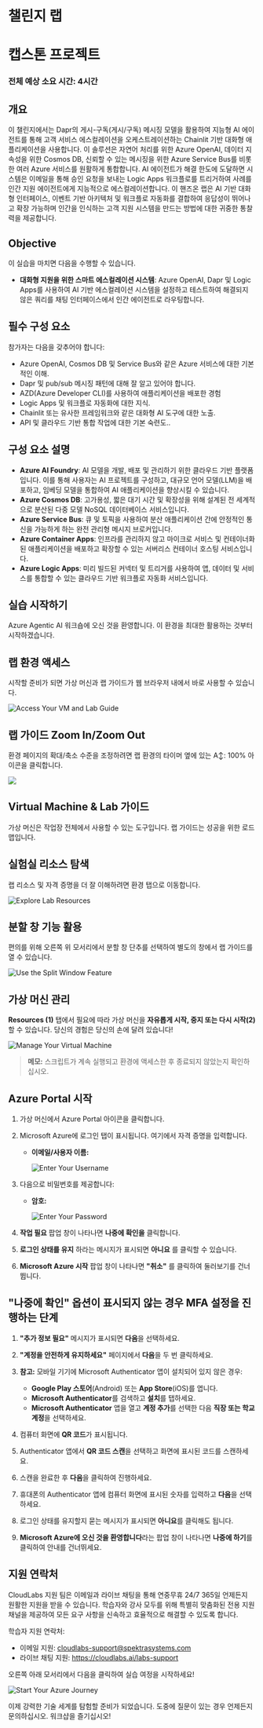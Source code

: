 # 챌린지 랩

# 캡스톤 프로젝트

### 전체 예상 소요 시간: 4시간

## 개요

이 챌린지에서는 Dapr의 게시-구독(게시/구독) 메시징 모델을 활용하여 지능형 AI 에이전트를 통해 고객 서비스 에스컬레이션을 오케스트레이션하는 Chainlit 기반 대화형 애플리케이션을 사용합니다. 이 솔루션은 자연어 처리를 위한 Azure OpenAI, 데이터 지속성을 위한 Cosmos DB, 신뢰할 수 있는 메시징을 위한 Azure Service Bus를 비롯한 여러 Azure 서비스를 원활하게 통합합니다. AI 에이전트가 해결 한도에 도달하면 시스템은 이메일을 통해 승인 요청을 보내는 Logic Apps 워크플로를 트리거하여 사례를 인간 지원 에이전트에게 지능적으로 에스컬레이션합니다. 이 핸즈온 랩은 AI 기반 대화형 인터페이스, 이벤트 기반 아키텍처 및 워크플로 자동화를 결합하여 응답성이 뛰어나고 확장 가능하며 인간을 인식하는 고객 지원 시스템을 만드는 방법에 대한 귀중한 통찰력을 제공합니다.

## Objective 

이 실습을 마치면 다음을 수행할 수 있습니다.

- **대화형 지원을 위한 스마트 에스컬레이션 시스템**: Azure OpenAI, Dapr 및 Logic Apps를 사용하여 AI 기반 에스컬레이션 시스템을 설정하고 테스트하여 해결되지 않은 쿼리를 채팅 인터페이스에서 인간 에이전트로 라우팅합니다.

## 필수 구성 요소

참가자는 다음을 갖추어야 합니다:

- Azure OpenAI, Cosmos DB 및 Service Bus와 같은 Azure 서비스에 대한 기본적인 이해.
- Dapr 및 pub/sub 메시징 패턴에 대해 잘 알고 있어야 합니다.
- AZD(Azure Developer CLI)를 사용하여 애플리케이션을 배포한 경험 
- Logic Apps 및 워크플로 자동화에 대한 지식.
- Chainlit 또는 유사한 프레임워크와 같은 대화형 AI 도구에 대한 노출.
- API 및 클라우드 기반 통합 작업에 대한 기본 숙련도..

## 구성 요소 설명

- **Azure AI Foundry**: AI 모델을 개발, 배포 및 관리하기 위한 클라우드 기반 플랫폼입니다. 이를 통해 사용자는 AI 프로젝트를 구성하고, 대규모 언어 모델(LLM)을 배포하고, 임베딩 모델을 통합하여 AI 애플리케이션을 향상시킬 수 있습니다.
- **Azure Cosmos DB**: 고가용성, 짧은 대기 시간 및 확장성을 위해 설계된 전 세계적으로 분산된 다중 모델 NoSQL 데이터베이스 서비스입니다.
- **Azure Service Bus**: 큐 및 토픽을 사용하여 분산 애플리케이션 간에 안정적인 통신을 가능하게 하는 완전 관리형 메시지 브로커입니다.
- **Azure Container Apps**: 인프라를 관리하지 않고 마이크로 서비스 및 컨테이너화된 애플리케이션을 배포하고 확장할 수 있는 서버리스 컨테이너 호스팅 서비스입니다.
- **Azure Logic Apps**: 미리 빌드된 커넥터 및 트리거를 사용하여 앱, 데이터 및 서비스를 통합할 수 있는 클라우드 기반 워크플로 자동화 서비스입니다.


## 실습 시작하기

Azure Agentic AI 워크숍에 오신 것을 환영합니다. 이 환경을 최대한 활용하는 것부터 시작하겠습니다.

## 랩 환경 액세스

시작할 준비가 되면 가상 머신과 랩 가이드가 웹 브라우저 내에서 바로 사용할 수 있습니다.

![Access Your VM and Lab Guide](./media/Agg1.png)

## 랩 가이드 Zoom In/Zoom Out

환경 페이지의 확대/축소 수준을 조정하려면 랩 환경의 타이머 옆에 있는 A↕: 100% 아이콘을 클릭합니다.

![](./media/Agg2.png)

## Virtual Machine & Lab 가이드

가상 머신은 작업장 전체에서 사용할 수 있는 도구입니다. 랩 가이드는 성공을 위한 로드맵입니다.

## 실험실 리소스 탐색

랩 리소스 및 자격 증명을 더 잘 이해하려면 환경 탭으로 이동합니다.

![Explore Lab Resources](./media/Agg3.png)

## 분할 창 기능 활용

편의를 위해 오른쪽 위 모서리에서 분할 창 단추를 선택하여 별도의 창에서 랩 가이드를 열 수 있습니다.

![Use the Split Window Feature](./media/Agg4.png)

## 가상 머신 관리

**Resources (1)** 탭에서 필요에 따라 가상 머신을 **자유롭게 시작, 중지 또는 다시 시작(2)** 할 수 있습니다. 당신의 경험은 당신의 손에 달려 있습니다!

![Manage Your Virtual Machine](./media/Agg5.png)

<!-- ## Lab Duration Extension

1. To extend the duration of the lab, kindly click the **Hourglass** icon in the top right corner of the lab environment.

    ![Manage Your Virtual Machine](./media/media/gext.png)

    >**Note:** You will get the **Hourglass** icon when 10 minutes are remaining in the lab.

2. Click **OK** to extend your lab duration.

   ![Manage Your Virtual Machine](./media/media/gext2.png)

3. If you have not extended the duration prior to when the lab is about to end, a pop-up will appear, giving you the option to extend. Click **OK** to proceed. -->

> **메모:** 스크립트가 계속 실행되고 환경에 액세스한 후 종료되지 않았는지 확인하십시오.

## Azure Portal 시작

1. 가상 머신에서 Azure Portal 아이콘을 클릭합니다.
2. Microsoft Azure에 로그인 탭이 표시됩니다. 여기에서 자격 증명을 입력합니다.

   - **이메일/사용자 이름:** <inject key="AzureAdUserEmail"></inject>

     ![Enter Your Username](./media/gt-5.png)

3. 다음으로 비밀번호를 제공합니다:

   - **암호:** <inject key="AzureAdUserPassword"></inject>

     ![Enter Your Password](./media/gt-4.png)

4. **작업 필요** 팝업 창이 나타나면 **나중에 확인을** 클릭합니다.
5. **로그인 상태를 유지** 하라는 메시지가 표시되면 **아니요** 를 클릭할 수 있습니다.
6. **Microsoft Azure 시작** 팝업 창이 나타나면 **"취소"** 를 클릭하여 둘러보기를 건너뜁니다.

## "나중에 확인" 옵션이 표시되지 않는 경우 MFA 설정을 진행하는 단계

1. **"추가 정보 필요"** 메시지가 표시되면 **다음**을 선택하세요.

1. **"계정을 안전하게 유지하세요"** 페이지에서 **다음**을 두 번 클릭하세요.

1. **참고:** 모바일 기기에 Microsoft Authenticator 앱이 설치되어 있지 않은 경우:

   - **Google Play 스토어**(Android) 또는 **App Store**(iOS)를 엽니다.
   - **Microsoft Authenticator**를 검색하고 **설치**를 탭하세요.
   - **Microsoft Authenticator** 앱을 열고 **계정 추가**를 선택한 다음 **직장 또는 학교 계정**을 선택하세요.

1. 컴퓨터 화면에 **QR 코드**가 표시됩니다.

1. Authenticator 앱에서 **QR 코드 스캔**을 선택하고 화면에 표시된 코드를 스캔하세요.

1. 스캔을 완료한 후 **다음**을 클릭하여 진행하세요.

1. 휴대폰의 Authenticator 앱에 컴퓨터 화면에 표시된 숫자를 입력하고 **다음**을 선택하세요.

1. 로그인 상태를 유지할지 묻는 메시지가 표시되면 **아니요**를 클릭해도 됩니다.

1. **Microsoft Azure에 오신 것을 환영합니다**라는 팝업 창이 나타나면 **나중에 하기**를 클릭하여 안내를 건너뛰세요.

## 지원 연락처

CloudLabs 지원 팀은 이메일과 라이브 채팅을 통해 연중무휴 24/7 365일 언제든지 원활한 지원을 받을 수 있습니다. 학습자와 강사 모두를 위해 특별히 맞춤화된 전용 지원 채널을 제공하여 모든 요구 사항을 신속하고 효율적으로 해결할 수 있도록 합니다.

학습자 지원 연락처:

- 이메일 지원: [cloudlabs-support@spektrasystems.com](mailto:cloudlabs-support@spektrasystems.com)
- 라이브 채팅 지원: https://cloudlabs.ai/labs-support

오른쪽 아래 모서리에서 다음을 클릭하여 실습 여정을 시작하세요!

![Start Your Azure Journey](./media/Agg6.png)

이제 강력한 기술 세계를 탐험할 준비가 되었습니다. 도중에 질문이 있는 경우 언제든지 문의하십시오. 워크샵을 즐기십시오!
